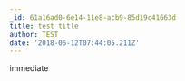 ```yaml
---
_id: 61a16ad0-6e14-11e8-acb9-85d19c41663d
title: test title
author: TEST
date: '2018-06-12T07:44:05.211Z'
---
```

immediate
